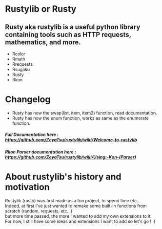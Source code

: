 # Rustylib or Rusty
## Rusty aka rustylib is a useful python library containing tools such as HTTP requests, mathematics, and more.

* Rcolor
* Rmath
* Rrequests
* Rsugaku
* Rusty
* Rkon

# Changelog
* Rusty has now the swap(list, item, item2) function, read documentation.
* Rusty has now the enum function, works as same as the enumerate function.

##### Full Documentation here : https://github.com/ZeyaTsu/rustylib/wiki/Welcome-to-rustylib
##### Rkon Parser documentation here : https://github.com/ZeyaTsu/rustylib/wiki/Using:-Kon-(Parser)
 

# About rustylib's history and motivation
Rustylib (rusty) was first made as a fun project, to spend time etc...<br/>
Indeed, at first I've just wanted to remake some built-in functions from scratch (random, requests, etc...) <br/>
but more time passed, the more I wanted to add my own extensions to it. <br/>
For now, I still have some ideas and extensions I want to add so let's go ! :) <br/>